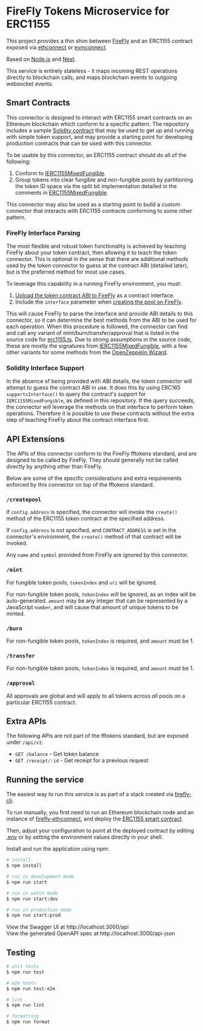 # FireFly Tokens Microservice for ERC1155

This project provides a thin shim between [FireFly](https://github.com/hyperledger/firefly)
and an ERC1155 contract exposed via [ethconnect](https://github.com/hyperledger/firefly-ethconnect)
or [evmconnect](https://github.com/hyperledger/firefly-evmconnect).

Based on [Node.js](http://nodejs.org) and [Nest](http://nestjs.com).

This service is entirely stateless - it maps incoming REST operations directly to blockchain
calls, and maps blockchain events to outgoing websocket events.

## Smart Contracts

This connector is designed to interact with ERC1155 smart contracts on an Ethereum
blockchain which conform to a specific pattern. The repository includes a sample
[Solidity contract](samples/solidity/) that may be used to get up and running with
simple token support, and may provide a starting point for developing
production contracts that can be used with this connector.

To be usable by this connector, an ERC1155 contract should do all of the following:
1. Conform to [IERC1155MixedFungible](samples/solidity/contracts/IERC1155MixedFungible.sol).
2. Group tokens into clear fungible and non-fungible pools by partitioning the token ID space via the split bit implementation detailed in the comments in [ERC1155MixedFungible](samples/solidity/contracts/ERC1155MixedFungible.sol).

This connector may also be used as a starting point to build a custom connector
that interacts with ERC1155 contracts conforming to some other pattern.

### FireFly Interface Parsing

The most flexible and robust token functionality is achieved by teaching FireFly about your token
contract, then allowing it to teach the token connector. This is optional in the sense that there
are additional methods used by the token connector to guess at the contract ABI (detailed later),
but is the preferred method for most use cases.

To leverage this capability in a running FireFly environment, you must:
1. [Upload the token contract ABI to FireFly](https://hyperledger.github.io/firefly/tutorials/custom_contracts/ethereum.html)
as a contract interface.
2. Include the `interface` parameter when [creating the pool on FireFly](https://hyperledger.github.io/firefly/tutorials/tokens).

This will cause FireFly to parse the interface and provide ABI details
to this connector, so it can determine the best methods from the ABI to be used for each operation.
When this procedure is followed, the connector can find and call any variant of mint/burn/transfer/approval
that is listed in the source code for [erc1155.ts](src/tokens/erc1155.ts).
Due to strong assumptions in the source code, these are mostly the signatures from
[IERC1155MixedFungible](samples/solidity/contracts/IERC1155MixedFungible.sol), with a few other
variants for some methods from the [OpenZeppelin Wizard](https://wizard.openzeppelin.com).

### Solidity Interface Support

In the absence of being provided with ABI details, the token connector will attempt to guess the contract
ABI in use. It does this by using ERC165 `supportsInterface()` to query the contract's support for
`IERC1155MixedFungible`, as defined in this repository. If the query succeeds, the connector will leverage
the methods on that interface to perform token operations. Therefore it is possible to use these
contracts without the extra step of teaching FireFly about the contract interface first.

## API Extensions

The APIs of this connector conform to the FireFly fftokens standard, and are designed to be called by
FireFly. They should generally not be called directly by anything other than FireFly.

Below are some of the specific considerations and extra requirements enforced by this connector on
top of the fftokens standard.

### `/createpool`

If `config.address` is specified, the connector will invoke the `create()` method of the ERC1155 token
contract at the specified address.

If `config.address` is not specified, and `CONTRACT_ADDRESS` is set in the connector's
environment, the `create()` method of that contract will be invoked.

Any `name` and `symbol` provided from FireFly are ignored by this connector.

### `/mint`

For fungible token pools, `tokenIndex` and `uri` will be ignored.

For non-fungible token pools, `tokenIndex` will be ignored, as an index will be auto-generated.
`amount` may be any integer that can be represented by a JavaScript `number`, and will cause that
amount of unique tokens to be minted.

### `/burn`

For non-fungible token pools, `tokenIndex` is required, and `amount` must be 1.

### `/transfer`

For non-fungible token pools, `tokenIndex` is required, and `amount` must be 1.

### `/approval`

All approvals are global and will apply to all tokens across _all_ pools on a particular ERC1155 contract.

## Extra APIs

The following APIs are not part of the fftokens standard, but are exposed under `/api/v1`:

* `GET /balance` - Get token balance
* `GET /receipt/:id` - Get receipt for a previous request

## Running the service

The easiest way to run this service is as part of a stack created via
[firefly-cli](https://github.com/hyperledger/firefly-cli).

To run manually, you first need to run an Ethereum blockchain node and an instance of
[firefly-ethconnect](https://github.com/hyperledger/firefly-ethconnect), and deploy the
[ERC1155 smart contract](solidity/contracts/ERC1155MixedFungible.sol).

Then, adjust your configuration to point at the deployed contract by editing [.env](.env)
or by setting the environment values directly in your shell.

Install and run the application using npm:

```bash
# install
$ npm install

# run in development mode
$ npm run start

# run in watch mode
$ npm run start:dev

# run in production mode
$ npm run start:prod
```

View the Swagger UI at http://localhost:3000/api<br />
View the generated OpenAPI spec at http://localhost:3000/api-json

## Testing

```bash
# unit tests
$ npm run test

# e2e tests
$ npm run test:e2e

# lint
$ npm run lint

# formatting
$ npm run format
```
